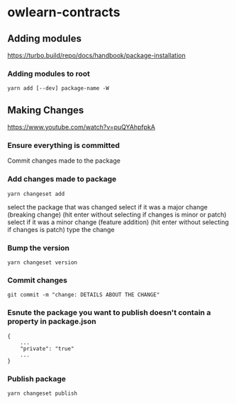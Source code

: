 # owlearn-contracts

## Adding modules
https://turbo.build/repo/docs/handbook/package-installation

### Adding modules to root
```
yarn add [--dev] package-name -W
```

## Making Changes
https://www.youtube.com/watch?v=puQYAhpfpkA

### Ensure everything is committed
Commit changes made to the package
### Add changes made to package
```
yarn changeset add
```
select the package that was changed
select if it was a major change (breaking change) (hit enter without selecting if changes is minor or patch)
select if it was a minor change (feature addition) (hit enter without selecting if changes is patch)
type the change

### Bump the version
```
yarn changeset version
```

### Commit changes
```
git commit -m "change: DETAILS ABOUT THE CHANGE"
```

### Esnute the package you want to publish doesn't contain a property in package.json
```
{
    ...
    "private": "true"
    ...
}
```

### Publish package
```
yarn changeset publish
```
